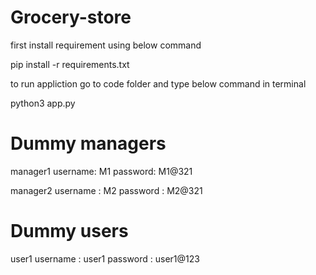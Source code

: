 # Grocery-store
first install requirement using below command

pip install -r requirements.txt

to run appliction go to code folder and type below command in terminal

python3 app.py

# Dummy managers

manager1 username: M1 password: M1@321

manager2 username : M2 password : M2@321

# Dummy users

user1 username : user1 password : user1@123
